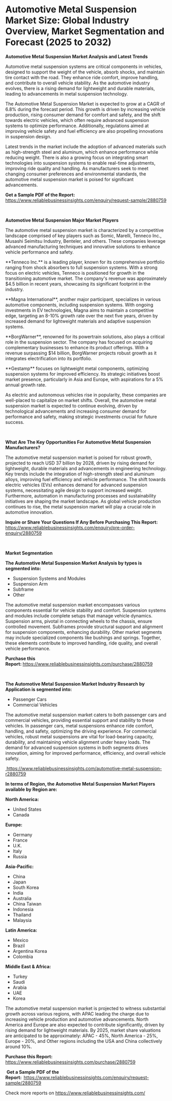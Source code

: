 <p><h1>Automotive Metal Suspension Market Size: Global Industry Overview, Market Segmentation and Forecast (2025 to 2032)</h1></p><p><strong>Automotive Metal Suspension Market Analysis and Latest Trends</strong></p>
<p><p>Automotive metal suspension systems are critical components in vehicles, designed to support the weight of the vehicle, absorb shocks, and maintain tire contact with the road. They enhance ride comfort, improve handling, and contribute to overall vehicle stability. As the automotive industry evolves, there is a rising demand for lightweight and durable materials, leading to advancements in metal suspension technology.</p><p>The Automotive Metal Suspension Market is expected to grow at a CAGR of 6.8% during the forecast period. This growth is driven by increasing vehicle production, rising consumer demand for comfort and safety, and the shift towards electric vehicles, which often require advanced suspension systems to optimize performance. Additionally, regulations aimed at improving vehicle safety and fuel efficiency are also propelling innovations in suspension design.</p><p>Latest trends in the market include the adoption of advanced materials such as high-strength steel and aluminum, which enhance performance while reducing weight. There is also a growing focus on integrating smart technologies into suspension systems to enable real-time adjustments, improving ride quality and handling. As manufacturers seek to meet changing consumer preferences and environmental standards, the automotive metal suspension market is poised for significant advancements.</p></p>
<p><strong>Get a Sample PDF of the Report:&nbsp;</strong> <a href="https://www.reliablebusinessinsights.com/enquiry/request-sample/2880759?utm_campaign=2247&utm_medium=2&utm_source=Github&utm_content=ia&utm_term=12032025&utm_id=automotive-metal-suspension">https://www.reliablebusinessinsights.com/enquiry/request-sample/2880759</a></p>
<p>&nbsp;</p>
<p><strong>Automotive Metal Suspension Major Market Players</strong></p>
<p><p>The automotive metal suspension market is characterized by a competitive landscape comprised of key players such as Somic, Marelli, Tenneco Inc., Musashi Seimitsu Industry, Benteler, and others. These companies leverage advanced manufacturing techniques and innovative solutions to enhance vehicle performance and safety.</p><p>**Tenneco Inc.** is a leading player, known for its comprehensive portfolio ranging from shock absorbers to full suspension systems. With a strong focus on electric vehicles, Tenneco is positioned for growth in the transitioning automotive market. The company's revenue was approximately $4.5 billion in recent years, showcasing its significant footprint in the industry.</p><p>**Magna International**, another major participant, specializes in various automotive components, including suspension systems. With ongoing investments in EV technologies, Magna aims to maintain a competitive edge, targeting an 8-10% growth rate over the next five years, driven by increased demand for lightweight materials and adaptive suspension systems.</p><p>**BorgWarner**, renowned for its powertrain solutions, also plays a critical role in the suspension sector. The company has focused on acquiring complementary businesses to enhance its product offerings. With a revenue surpassing $14 billion, BorgWarner projects robust growth as it integrates electrification into its portfolio.</p><p>**Gestamp** focuses on lightweight metal components, optimizing suspension systems for improved efficiency. Its strategic initiatives boost market presence, particularly in Asia and Europe, with aspirations for a 5% annual growth rate.</p><p>As electric and autonomous vehicles rise in popularity, these companies are well-placed to capitalize on market shifts. Overall, the automotive metal suspension market is expected to continue evolving, driven by technological advancements and increasing consumer demand for performance and safety, making strategic investments crucial for future success.</p></p>
<p>&nbsp;</p>
<p><strong>What Are The Key Opportunities For Automotive Metal Suspension Manufacturers?</strong></p>
<p><p>The automotive metal suspension market is poised for robust growth, projected to reach USD 37 billion by 2028, driven by rising demand for lightweight, durable materials and advancements in engineering technology. Key trends include the integration of high-strength steel and aluminum alloys, improving fuel efficiency and vehicle performance. The shift towards electric vehicles (EVs) enhances demand for advanced suspension systems, necessitating agile design to support increased weight. Furthermore, automation in manufacturing processes and sustainability initiatives are shaping the market landscape. As global vehicle production continues to rise, the metal suspension market will play a crucial role in automotive innovation.</p></p>
<p><strong>Inquire or Share Your Questions If Any Before Purchasing This Report:</strong> <a href="https://www.reliablebusinessinsights.com/enquiry/pre-order-enquiry/2880759?utm_campaign=2247&utm_medium=2&utm_source=Github&utm_content=ia&utm_term=12032025&utm_id=automotive-metal-suspension">https://www.reliablebusinessinsights.com/enquiry/pre-order-enquiry/2880759</a></p>
<p>&nbsp;</p>
<p><strong>Market Segmentation</strong></p>
<p><strong>The Automotive Metal Suspension Market Analysis by types is segmented into:</strong></p>
<p><ul><li>Suspension Systems and Modules</li><li>Suspension Arm</li><li>Subframe</li><li>Other</li></ul></p>
<p><p>The automotive metal suspension market encompasses various components essential for vehicle stability and comfort. Suspension systems and modules include complete setups that manage vehicle dynamics. Suspension arms, pivotal in connecting wheels to the chassis, ensure controlled movement. Subframes provide structural support and alignment for suspension components, enhancing durability. Other market segments may include specialized components like bushings and springs. Together, these elements contribute to improved handling, ride quality, and overall vehicle performance.</p></p>
<p><strong>Purchase this Report:&nbsp;</strong><a href="https://www.reliablebusinessinsights.com/purchase/2880759?utm_campaign=2247&utm_medium=2&utm_source=Github&utm_content=ia&utm_term=12032025&utm_id=automotive-metal-suspension">https://www.reliablebusinessinsights.com/purchase/2880759</a></p>
<p>&nbsp;</p>
<p><strong>The Automotive Metal Suspension Market Industry Research by Application is segmented into:</strong></p>
<p><ul><li>Passenger Cars</li><li>Commercial Vehicles</li></ul></p>
<p><p>The automotive metal suspension market caters to both passenger cars and commercial vehicles, providing essential support and stability to these vehicles. In passenger cars, metal suspensions enhance ride comfort, handling, and safety, optimizing the driving experience. For commercial vehicles, robust metal suspensions are vital for load-bearing capacity, durability, and maintaining vehicle alignment under heavy loads. The demand for advanced suspension systems in both segments drives innovation, aiming for improved performance, efficiency, and overall vehicle safety.</p></p>
<p><a href="https://www.reliablebusinessinsights.com/automotive-metal-suspension-r2880759?utm_campaign=2247&utm_medium=2&utm_source=Github&utm_content=ia&utm_term=12032025&utm_id=automotive-metal-suspension">&nbsp;https://www.reliablebusinessinsights.com/automotive-metal-suspension-r2880759</a></p>
<p><strong>In terms of Region, the Automotive Metal Suspension Market Players available by Region are:</strong></p>
<p>
    <p> <strong> North America: </strong>
        <ul>
            <li>United States</li>
            <li>Canada</li>
        </ul>
        </p> 
    <p> <strong> Europe: </strong>
        <ul>
            <li>Germany</li>
            <li>France</li>
            <li>U.K.</li>
            <li>Italy</li>
            <li>Russia</li>
        </ul>
        </p> 
    <p> <strong> Asia-Pacific: </strong>
        <ul>
            <li>China</li>
            <li>Japan</li>
            <li>South Korea</li>
            <li>India</li>
            <li>Australia</li>
            <li>China Taiwan</li>
            <li>Indonesia</li>
            <li>Thailand</li>
            <li>Malaysia</li>
        </ul>
        </p> 
    <p> <strong> Latin America: </strong>
        <ul>
            <li>Mexico</li>
            <li>Brazil</li>
            <li>Argentina Korea</li>
            <li>Colombia</li>
        </ul>
        </p> 
    <p> <strong> Middle East & Africa: </strong>
        <ul>
            <li>Turkey</li>
            <li>Saudi</li>
            <li>Arabia</li>
            <li>UAE</li>
            <li>Korea</li>
        </ul>
    </p>
    </p>
<p><p>The automotive metal suspension market is projected to witness substantial growth across various regions, with APAC leading the charge due to increasing vehicle production and automotive advancements. North America and Europe are also expected to contribute significantly, driven by rising demand for lightweight materials. By 2025, market share valuations are anticipated to be approximately: APAC - 45%, North America - 25%, Europe - 20%, and Other regions including the USA and China collectively around 10%.</p></p>
<p><strong>Purchase this Report: </strong><a href="https://www.reliablebusinessinsights.com/purchase/2880759?utm_campaign=2247&utm_medium=2&utm_source=Github&utm_content=ia&utm_term=12032025&utm_id=automotive-metal-suspension">https://www.reliablebusinessinsights.com/purchase/2880759</a></p>
<p>&nbsp;<strong>Get a Sample PDF of the Report:&nbsp;&nbsp;</strong><a href="https://www.reliablebusinessinsights.com/enquiry/request-sample/2880759?utm_campaign=2247&utm_medium=2&utm_source=Github&utm_content=ia&utm_term=12032025&utm_id=automotive-metal-suspension">https://www.reliablebusinessinsights.com/enquiry/request-sample/2880759</a></p>
<p><strong></strong></p>
<p>Check more reports on <a href="https://www.reliablebusinessinsights.com/?utm_campaign=2247&utm_medium=2&utm_source=Github&utm_content=ia&utm_term=12032025&utm_id=automotive-metal-suspension">https://www.reliablebusinessinsights.com/</a></p>